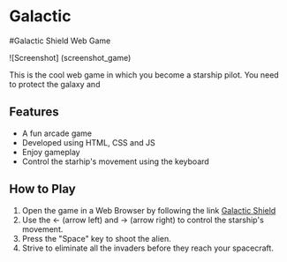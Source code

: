 # Galactic
#Galactic Shield Web Game

![Screenshot] (screenshot_game)

This is the cool web game in which you become a starship pilot. You need to protect the galaxy and

## Features

- A fun arcade game 
- Developed using HTML, CSS and JS
- Enjoy gameplay
- Control the starhip's movement using the keyboard

## How to Play

1. Open the game in a Web Browser by following the link [Galactic Shield](https://artemko0.github.io/Galactic/game)
2. Use the <- (arrow left) and -> (arrow right) to control the starship's movement.
3. Press the "Space" key to shoot the alien.
4. Strive to eliminate all the invaders before they reach your spacecraft.
